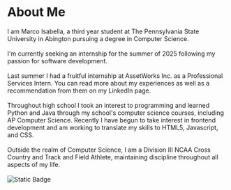 # About Me
I am Marco Isabella, a third year student at The Pennsylvania State University in Abington pursuing a degree in Computer Science.
<br><br>
I'm currently seeking an internship for the summer of 2025 following my passion for software development.
<br><br>
Last summer I had a fruitful internship at AssetWorks Inc. as a Professional Services Intern. You can read more about my experiences as well as a recommendation from them on my LinkedIn page.
<br><br>
Throughout high school I took an interest to programming and learned Python and Java through my school's computer science courses, including AP Computer Science. Recently I have begun to take interest in frontend development and am working to translate my skills to HTML5, Javascript, and CSS.
<br><br>
Outside the realm of Computer Science, I am a Division III NCAA Cross Country and Track and Field Athlete, maintaining discipline throughout all aspects of my life.
<br><br>
![Static Badge](https://img.shields.io/badge/-marcoisabella9-white?style=plastic&logo=linkedin&color=%230A66C2)
